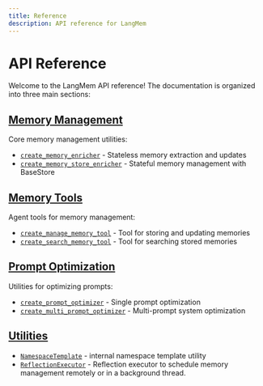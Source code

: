```yaml
---
title: Reference
description: API reference for LangMem
---
```


# API Reference

Welcome to the LangMem API reference! The documentation is organized into three main sections:

## [Memory Management](memory.md)

Core memory management utilities:

- [`create_memory_enricher`](memory.md#langmem.create_memory_enricher) - Stateless memory extraction and updates
- [`create_memory_store_enricher`](memory.md#langmem.create_memory_store_enricher) - Stateful memory management with BaseStore

## [Memory Tools](tools.md)

Agent tools for memory management:

- [`create_manage_memory_tool`](tools.md#langmem.create_manage_memory_tool) - Tool for storing and updating memories
- [`create_search_memory_tool`](tools.md#langmem.create_search_memory_tool) - Tool for searching stored memories

## [Prompt Optimization](prompt_optimization.md)

Utilities for optimizing prompts:

- [`create_prompt_optimizer`](prompt_optimization.md#langmem.create_prompt_optimizer) - Single prompt optimization
- [`create_multi_prompt_optimizer`](prompt_optimization.md#langmem.create_multi_prompt_optimizer) - Multi-prompt system optimization

## [Utilities](utils.md)

- [`NamespaceTemplate`](utils.md#langmem.utils.NamespaceTemplate) - internal namespace template utility
- [`ReflectionExecutor`](utils.md#langmem.ReflectionExecutor) - Reflection executor to schedule memory management remotely or in a background thread.